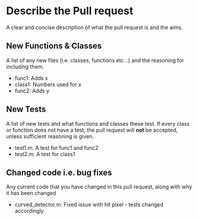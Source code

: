 # Describe the Pull request
A clear and concise description of what the pull request is and the aims.

## New Functions & Classes
A list of any new files (i.e. classes, functions etc...) and the reasoning for including them.

- func1:  Adds x
- class1: Numbers used for x
- func2: Adds y

## New Tests
A list of new tests and what functions and classes these test. If every class or function does not have a test, the pull request will **not** be accepted, unless sufficient reasoning is given.

- test1.m: A test for func1 and func2
- test2.m: A test for class1

## Changed code i.e. bug fixes
Any current code that you have changed in this pull request, along with why it has been changed

- curved_detector.m: Fixed issue with hit pixel - tests changed accordingly
